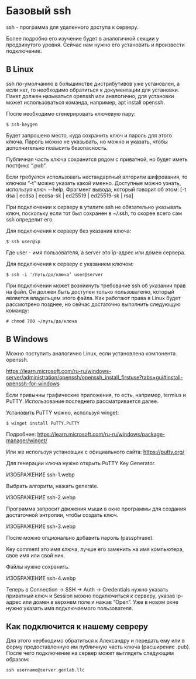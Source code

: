 # Базовый ssh

ssh - программа для удаленного доступа к серверу.

Более подробно его изучение будет в аналогичной секции у продвинутого уровня. Сейчас нам нужно его установить и произвести подключение.

## В Linux
ssh по-умолчанию в большинстве дистрибутивов уже установлен, а если нет, то необходимо обратиться к документации для установки. Пакет должен называться openssh или аналогично, для установки может использоваться команда, например, apt install openssh.

После необходимо сгенерировать ключевую пару:
```
$ ssh-keygen
```
Будет запрошено место, куда сохранить ключ и пароль для этого ключа. Пароль можно не указывать, но можно и указать, чтобы дополнительно повысить безопасность.

Публичная часть ключа сохранится рядом с приватной, но будет иметь постфикс “.pub”.

Если требуется использовать нестандартный алгоритм шифрования, то ключом “-t” можно указать какой именно. Доступные можно узнать, используя ключ --help. Фрагмент вывода, который говорит об этом:
[-t dsa | ecdsa | ecdsa-sk | ed25519 | ed25519-sk | rsa]

При подключении к серверу в утилите ssh не обязательно указывать ключ, поскольку если тот был сохранен в ~/.ssh, то скорее всего сам ssh определит его.

Для подключения к серверу без указания ключа:
```
$ ssh user@ip
```
Где user - имя пользователя, а server это ip-адрес или домен сервера.

Для подключения к серверу с указанием ключом:
```
$ ssh -i '/путь/до/ключа’ user@server
```
При подключении может возникнуть требование ssh об указании прав на файл. Он должен быть доступен только пользователю, который является владельцем этого файла. Как работают права в Linux будет рассмотрено позднее, но сейчас достаточно выполнить следующую команду:
```
# chmod 700 ~/путь/до/ключа
```

## В Windows
Можно поступить аналогично Linux, если установлена компонента openssh.

https://learn.microsoft.com/ru-ru/windows-server/administration/openssh/openssh_install_firstuse?tabs=gui#install-openssh-for-windows

Если привычны графические приложения, то есть, например, termius и PuTTY. Использование последнего рассматривается далее.

Установить PuTTY можно, используя winget:
```
$ winget install PuTTY.PuTTY
```

Подробнее: https://learn.microsoft.com/ru-ru/windows/package-manager/winget/

Или же используя установщик с официального сайта: https://putty.org/


Для генерации ключа нужно открыть PuTTY Key Generator.

ИЗОБРАЖЕНИЕ ssh-1.webp

Выбрать алгоритм, нажать generate.

ИЗОБРАЖЕНИЕ ssh-2.webp

Программа запросит движения мыши в окне программы для создания достаточной энтропии, чтобы создать ключ.

ИЗОБРАЖЕНИЕ ssh-3.webp

После можно опционально добавить пароль (passphrase).

Key comment это имя ключа, лучше его заменить на имя компьютера, свое имя или свой ник.

Файлы нужно сохранить.

ИЗОБРАЖЕНИЕ ssh-4.webp

Теперь в Connection -> SSH -> Auth -> Credentials нужно указать приватный ключ и Session можно подключиться к серверу, указав ip-адрес или домен в верхнем поле и нажав “Open”. Уже в новом окне нужно указать имя подключаемого пользователя.

## Как подключится к нашему севреру

Для этого необходимо обратиться к Александру и передать ему или в форму предоставленную им публичную часть ключа (расширение .pub). После чего подключение на сервер может выглядеть следующим образом:

```
ssh username@server.genlab.llc
```
